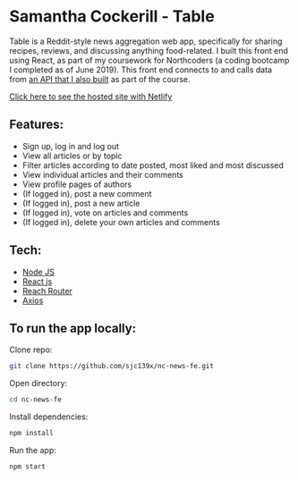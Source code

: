 # Samantha Cockerill - Table

Table is a Reddit-style news aggregation web app, specifically for sharing recipes, reviews, and discussing anything food-related. I built this front end using React, as part of my coursework for Northcoders (a coding bootcamp I completed as of June 2019). This front end connects to and calls data from [an API that I also built](https://github.com/sjc139x/nc-news) as part of the course.

[Click here to see the hosted site with Netlify]( ?????? )


## Features:

- Sign up, log in and log out
- View all articles or by topic
- Filter articles according to date posted, most liked and most discussed
- View individual articles and their comments
- View profile pages of authors
- (If logged in), post a new comment
- (If logged in), post a new article
- (If logged in), vote on articles and comments
- (If logged in), delete your own articles and comments


## Tech:

- [Node JS ](https://nodejs.org)
- [React js](https://reactjs.org/)
- [Reach Router](https://reach.tech/router)
- [Axios](https://github.com/axios/axios)


## To run the app locally:

Clone repo:

```bash
git clone https://github.com/sjc139x/nc-news-fe.git
```

Open directory:

```bash
cd nc-news-fe
```

Install dependencies:

```bash
npm install
```

Run the app:

```bash
npm start
